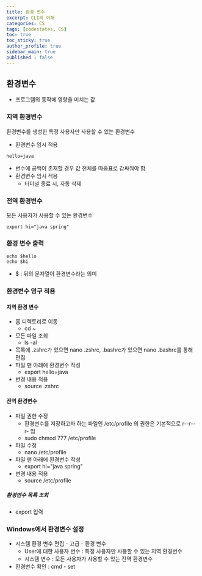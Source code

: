 ```yaml
---
title: 환경 변수
excerpt: CLI의 이해
categories: CS
tags: [codestates, CS]
toc: true
toc_sticky: true
author_profile: true
sidebar_main: true
published : false
---
```


## 환경변수
- 프로그램의 동작에 영향을 미치는 값

### 지역 환경변수 

환경변수를 생성한 특정 사용자만 사용할 수 있는 환경변수

- 환경변수 임시 적용
```
hello=java
```
- 변수에 공백이 존재할 경우 값 전체를 따옴표로 감싸줘야 함
- 환경변수 임시 적용
  - 터미널 종료 시, 자동 삭제

### 전역 환경변수 
모든 사용자가 사용할 수 있는 환경변수

```
export hi="java spring"
```

### 환경 변수 출력
```
echo $hello
echo $hi
```
- $ : 뒤의 문자열이 환경변수라는 의미


### 환경변수 영구 적용

#### 지역 환경 변수
- 홈 디렉토리로 이동 
  - cd ~
- 모든 파일 조회
  - ls -al
- 목록에 .zshrc가 있으면 nano .zshrc, .bashrc가 있으면 nano .bashrc를 통해 편집
- 파일 맨 아래에 환경변수 작성
  - export hello=java
- 변경 내용 적용
  - source .zshrc

#### 전역 환경변수
- 파일 권한 수정
  - 환경변수를 저장하고자 하는 파일인 /etc/profile 의 권한은 기본적으로 r--r--r- 임
  - sudo chmod 777 /etc/profile
- 파일 수정
  - nano /etc/profile
- 파일 맨 아래에 환경변수 작성
  - export hi="java spring"
- 변경 내용 적용
  - source /etc/profile

##### 환경변수 목록 조회
- export 입력

### Windows에서 환경변수 설정
- 시스템 환경 변수 편집 - 고급 - 환경 변수
  - User에 대한 사용자 변수 : 특정 사용자만 사용할 수 있는 지역 환경변수 
  - 시스템 변수 : 모든 사용자가 사용할 수 있는 전역 환경변수
- 환경변수 확인 : cmd - set 